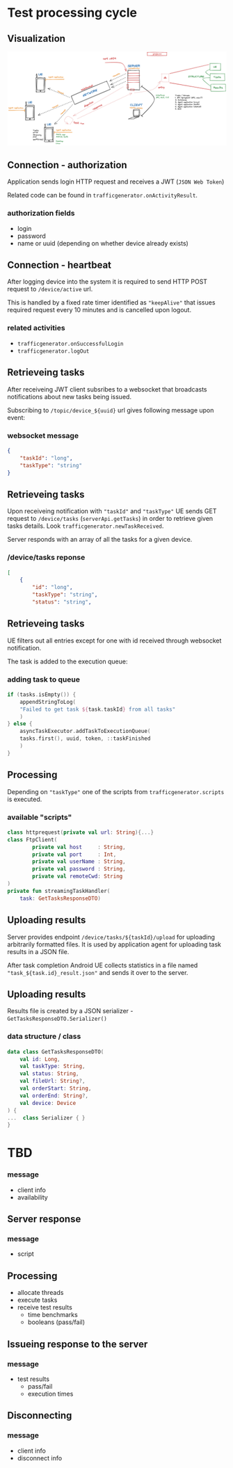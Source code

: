 # Test processing cycle

## Visualization

![Process cycle diagram](tr-notes.png)

## Connection - authorization

Application sends login HTTP request and receives a JWT (`JSON Web Token`)

Related code can be found in `trafficgenerator.onActivityResult`.

### authorization fields

 - login
 - password
 - name or uuid (depending on whether device already exists)

## Connection - heartbeat

After logging device into the system it is required to send HTTP POST request
to `/device/active` url.

This is handled by a fixed rate timer identified as `"keepAlive"` that issues
required request every 10 minutes and is cancelled upon logout.

### related activities

 - `trafficgenerator.onSuccessfulLogin`
 - `trafficgenerator.logOut`


## Retrieveing tasks

After receiveing JWT client subsribes to a websocket that broadcasts
notifications about new tasks being issued.

Subscribing to `/topic/device_${uuid}` url gives following message upon event:

### websocket message

```json
{
	"taskId": "long",
	"taskType": "string"
}
```

## Retrieveing tasks

Upon receiveing notification with `"taskId"` and `"taskType"` UE sends GET
request to `/device/tasks` (`serverApi.getTasks`) in order to retrieve given
tasks details. Look `trafficgenerator.newTaskReceived`.

Server responds with an array of all the tasks for a given device.

### /device/tasks reponse

```json
[
	{
		"id": "long",
		"taskType": "string",
		"status": "string",
```

## Retrieveing tasks

UE filters out all entries except for one with id received through websocket
notification.

The task is added to the execution queue:

### adding task to queue

```kt
if (tasks.isEmpty()) {
	appendStringToLog(
	"Failed to get task ${task.taskId} from all tasks"
	)
} else {
	asyncTaskExecutor.addTaskToExecutionQueue(
	tasks.first(), uuid, token, ::taskFinished
	)
}
```


## Processing

Depending on `"taskType"` one of the scripts from `trafficgenerator.scripts` is
executed.

### available "scripts"

```kt
class httprequest(private val url: String){...}
class FtpClient(
		private val host     : String,
		private val port     : Int,
		private val userName : String,
		private val password : String,
		private val remoteCwd: String
)
private fun streamingTaskHandler(
	task: GetTasksResponseDTO)
```


## Uploading results

Server provides endpoint `/device/tasks/${taskId}/upload` for uploading
arbitrarily formatted files. It is used by application agent for uploading task
results in a JSON file.

After task completion Android UE collects statistics in a file named
`"task_${task.id}_result.json"` and sends it over to the server.

## Uploading results

Results file is created by a JSON serializer -
`GetTasksResponseDTO.Serializer()`

### data structure / class

```kt
data class GetTasksResponseDTO(
	val id: Long,
	val taskType: String,
	val status: String,
	val fileUrl: String?,
	val orderStart: String,
	val orderEnd: String?,
	val device: Device
) {
...  class Serializer { }
}
```

# TBD

### message

 - client info
 - availability

## Server response

### message

 - script

## Processing

 - allocate threads
 - execute tasks
 - receive test results
   + time benchmarks
   + booleans (pass/fail)

## Issueing response to the server

### message

 - test results
   + pass/fail
   + execution times

## Disconnecting

### message

 - client info
 - disconnect info
